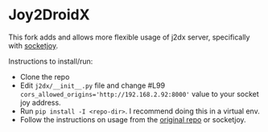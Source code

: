 # Joy2DroidX

This fork adds and allows more flexible usage of j2dx server, specifically with [socketjoy](https://github.com/harsh2204/socketjoy).

Instructions to install/run:

* Clone the repo
* Edit `j2dx/__init__.py` file and change #L99 `cors_allowed_origins='http://192.168.2.92:8000'` value to your socket joy address.
* Run `pip install -I <repo-dir>`. I recommend doing this in a virtual env.
* Follow the instructions on usage from the [original repo](https://github.com/OzymandiasTheGreat/Joy2DroidX-server#usage) or socketjoy.
